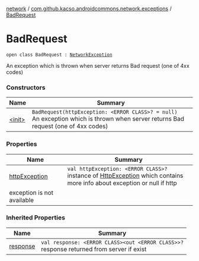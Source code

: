 [network](../../index.md) / [com.github.kacso.androidcommons.network.exceptions](../index.md) / [BadRequest](.)

# BadRequest

`open class BadRequest : `[`NetworkException`](../-network-exception/index.md)

An exception which is thrown when server returns Bad request (one of 4xx codes)

### Constructors

| Name | Summary |
|---|---|
| [&lt;init&gt;](-init-.md) | `BadRequest(httpException: <ERROR CLASS>? = null)`<br>An exception which is thrown when server returns Bad request (one of 4xx codes) |

### Properties

| Name | Summary |
|---|---|
| [httpException](http-exception.md) | `val httpException: <ERROR CLASS>?`<br>instance of [HttpException](#) which contains more info about exception or null if http
exception is not available |

### Inherited Properties

| Name | Summary |
|---|---|
| [response](../-network-exception/response.md) | `val response: <ERROR CLASS><out <ERROR CLASS>>?`<br>response returned from server if exist |
